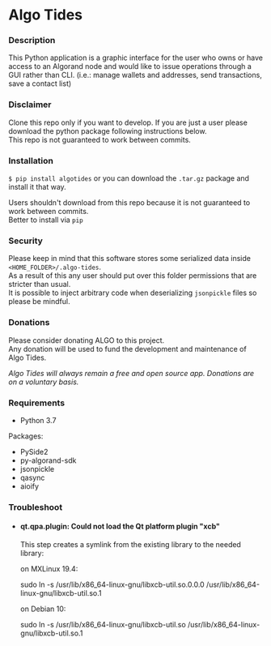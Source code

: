 # Algo Tides

### Description
This Python application is a graphic interface for the user who owns or have access to an Algorand
node and would like to issue operations through a GUI rather than CLI. (i.e.: manage wallets and addresses,
send transactions, save a contact list)

### Disclaimer
Clone this repo only if you want to develop. If you are just a user please download the python package following
instructions below.  
This repo is not guaranteed to work between commits.

### Installation
`$ pip install algotides` or you can download the `.tar.gz` package and install it that way.

Users shouldn't download from this repo because it is not guaranteed to work between commits.  
Better to install via `pip`

### Security
Please keep in mind that this software stores some serialized data inside `<HOME_FOLDER>/.algo-tides`.  
As a result of this any user should put over this folder permissions that are stricter than usual.  
It is possible to inject arbitrary code when deserializing `jsonpickle` files so please be mindful.

### Donations
Please consider donating ALGO to this project.  
Any donation will be used to fund the development and maintenance of Algo Tides.  

*Algo Tides will always remain a free and open source app. Donations are on a voluntary basis.*

### Requirements
* Python 3.7

Packages:
- PySide2
- py-algorand-sdk
- jsonpickle
- qasync
- aioify

### Troubleshoot
* #### qt.qpa.plugin: Could not load the Qt platform plugin "xcb"
    This step creates a symlink from the existing library to the needed library:


    on MXLinux 19.4:

    sudo ln -s /usr/lib/x86_64-linux-gnu/libxcb-util.so.0.0.0 /usr/lib/x86_64-linux-gnu/libxcb-util.so.1
  

    on Debian 10:
  
    sudo ln -s /usr/lib/x86_64-linux-gnu/libxcb-util.so /usr/lib/x86_64-linux-gnu/libxcb-util.so.1